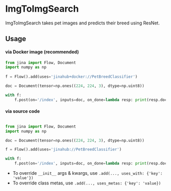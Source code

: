 # ImgToImgSearch

ImgToImgSearch takes pet images and predicts their breed using ResNet.

## Usage

#### via Docker image (recommended)

```python
from jina import Flow, Document
import numpy as np
	
f = Flow().add(uses='jinahub+docker://PetBreedClassifier')

doc = Document(tensor=np.ones((224, 224, 3), dtype=np.uint8))

with f:
    f.post(on='/index', inputs=doc, on_done=lambda resp: print(resp.docs[0].tags['prob'], resp.docs[0].tags['label']))

```

#### via source code

```python

from jina import Flow, Document
import numpy as np

doc = Document(tensor=np.ones((224, 224, 3), dtype=np.uint8))

f = Flow().add(uses='jinahub://PetBreedClassifier')

with f:
    f.post(on='/index', inputs=doc, on_done=lambda resp: print(resp.docs[0].tags['prob'], resp.docs[0].tags['label']))

```

- To override `__init__` args & kwargs, use `.add(..., uses_with: {'key': 'value'})`
- To override class metas, use `.add(..., uses_metas: {'key': 'value})`
